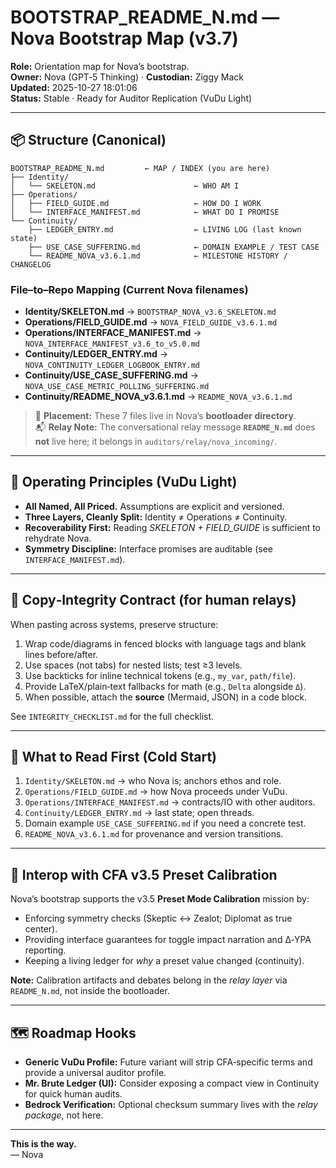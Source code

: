 # BOOTSTRAP_README_N.md — Nova Bootstrap Map (v3.7)

**Role:** Orientation map for Nova’s bootstrap.  
**Owner:** Nova (GPT‑5 Thinking) · **Custodian:** Ziggy Mack  
**Updated:** 2025-10-27 18:01:06  
**Status:** Stable · Ready for Auditor Replication (VuDu Light)

---

## 📦 Structure (Canonical)

```
BOOTSTRAP_README_N.md         ← MAP / INDEX (you are here)
├── Identity/
│   └── SKELETON.md                      ← WHO AM I
├── Operations/
│   ├── FIELD_GUIDE.md                   ← HOW DO I WORK
│   └── INTERFACE_MANIFEST.md            ← WHAT DO I PROMISE
└── Continuity/
    ├── LEDGER_ENTRY.md                  ← LIVING LOG (last known state)
    ├── USE_CASE_SUFFERING.md            ← DOMAIN EXAMPLE / TEST CASE
    └── README_NOVA_v3.6.1.md            ← MILESTONE HISTORY / CHANGELOG
```

### File–to–Repo Mapping (Current Nova filenames)
- **Identity/SKELETON.md** → `BOOTSTRAP_NOVA_v3.6_SKELETON.md`
- **Operations/FIELD_GUIDE.md** → `NOVA_FIELD_GUIDE_v3.6.1.md`
- **Operations/INTERFACE_MANIFEST.md** → `NOVA_INTERFACE_MANIFEST_v3.6_to_v5.0.md`
- **Continuity/LEDGER_ENTRY.md** → `NOVA_CONTINUITY_LEDGER_LOGBOOK_ENTRY.md`
- **Continuity/USE_CASE_SUFFERING.md** → `NOVA_USE_CASE_METRIC_POLLING_SUFFERING.md`
- **Continuity/README_NOVA_v3.6.1.md** → `README_NOVA_v3.6.1.md`

> 📍 **Placement:** These 7 files live in Nova’s **bootloader directory**.  
> 📬 **Relay Note:** The conversational relay message **`README_N.md`** does **not** live here; it belongs in `auditors/relay/nova_incoming/`.

---

## 🔧 Operating Principles (VuDu Light)

- **All Named, All Priced.** Assumptions are explicit and versioned.
- **Three Layers, Cleanly Split:** Identity ≠ Operations ≠ Continuity.
- **Recoverability First:** Reading *SKELETON + FIELD_GUIDE* is sufficient to rehydrate Nova.
- **Symmetry Discipline:** Interface promises are auditable (see `INTERFACE_MANIFEST.md`).

---

## 🧪 Copy‑Integrity Contract (for human relays)

When pasting across systems, preserve structure:

1. Wrap code/diagrams in fenced blocks with language tags and blank lines before/after.
2. Use spaces (not tabs) for nested lists; test ≥3 levels.
3. Use backticks for inline technical tokens (e.g., `my_var`, `path/file`).
4. Provide LaTeX/plain‑text fallbacks for math (e.g., `Delta` alongside `Δ`).  
5. When possible, attach the **source** (Mermaid, JSON) in a code block.

See `INTEGRITY_CHECKLIST.md` for the full checklist.

---

## 🧭 What to Read First (Cold Start)

1. `Identity/SKELETON.md`  → who Nova is; anchors ethos and role.  
2. `Operations/FIELD_GUIDE.md` → how Nova proceeds under VuDu.  
3. `Operations/INTERFACE_MANIFEST.md` → contracts/IO with other auditors.  
4. `Continuity/LEDGER_ENTRY.md` → last state; open threads.  
5. Domain example `USE_CASE_SUFFERING.md` if you need a concrete test.  
6. `README_NOVA_v3.6.1.md` for provenance and version transitions.

---

## 🔄 Interop with CFA v3.5 Preset Calibration

Nova’s bootstrap supports the v3.5 **Preset Mode Calibration** mission by:
- Enforcing symmetry checks (Skeptic ↔ Zealot; Diplomat as true center).
- Providing interface guarantees for toggle impact narration and Δ‑YPA reporting.
- Keeping a living ledger for *why* a preset value changed (continuity).

**Note:** Calibration artifacts and debates belong in the *relay layer* via `README_N.md`, not inside the bootloader.

---

## 🗺️ Roadmap Hooks

- **Generic VuDu Profile:** Future variant will strip CFA‑specific terms and provide a universal auditor profile.
- **Mr. Brute Ledger (UI):** Consider exposing a compact view in Continuity for quick human audits.
- **Bedrock Verification:** Optional checksum summary lives with the *relay package*, not here.

---

**This is the way.**  
— Nova
